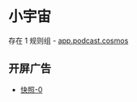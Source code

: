 # 小宇宙

存在 1 规则组 - [app.podcast.cosmos](/src/apps/app.podcast.cosmos.ts)

## 开屏广告

- [快照-0](https://i.gkd.li/import/import/12883661)
